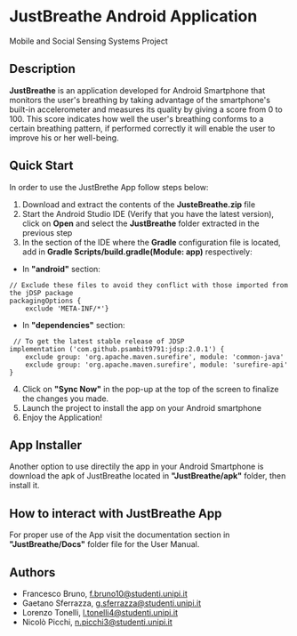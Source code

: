 
# JustBreathe Android Application

Mobile and Social Sensing Systems Project

## Description

**JustBreathe** is an application developed for Android Smartphone that monitors the user's breathing by taking advantage of the smartphone's built-in accelerometer and measures its quality by giving a score from 0 to 100. This score indicates how well the user's breathing conforms to a certain breathing pattern, if performed correctly it will enable the user to improve his or her well-being.

## Quick Start

In order to use the JustBrethe App follow steps below:

1. Download and extract the contents of the **JusteBreathe.zip** file
2. Start the Android Studio IDE (Verify that you have the latest version), click on **Open** and select the **JustBreathe** folder extracted in the previous step
3. In the section of the IDE where the **Gradle** configuration file is located, add in **Gradle Scripts/build.gradle(Module: app)** respectively:

- In **"android"** section:

```
// Exclude these files to avoid they conflict with those imported from the jDSP package
packagingOptions {
    exclude 'META-INF/*'}
```

- In **"dependencies"** section:

```
 // To get the latest stable release of JDSP
implementation ('com.github.psambit9791:jdsp:2.0.1') {
	exclude group: 'org.apache.maven.surefire', module: 'common-java'
	exclude group: 'org.apache.maven.surefire', module: 'surefire-api' }
```

4. Click on **"Sync Now"** in the pop-up at the top of the screen to finalize the changes you made.
5. Launch the project to install the app on your Android smartphone
6. Enjoy the Application!

## App Installer
Another option to use directily the app in your Android Smartphone is download the apk of JustBreathe located in **"JustBreathe/apk"** folder, then install it.

## How to interact with JustBreathe App

For proper use of the App visit the documentation section in **"JustBreathe/Docs"** folder file for the User Manual.

## Authors

* Francesco Bruno, f.bruno10@studenti.unipi.it
* Gaetano Sferrazza, g.sferrazza@studenti.unipi.it
* Lorenzo Tonelli, l.tonelli4@studenti.unipi.it
* Nicolò Picchi, n.picchi3@studenti.unipi.it
